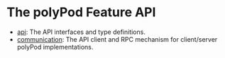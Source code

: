 # The polyPod Feature API

- [api](api): The API interfaces and type definitions.
- [communication](communication): The API client and RPC mechanism for
  client/server polyPod implementations.
